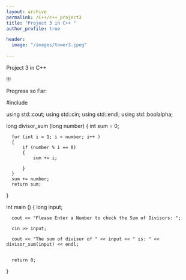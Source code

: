 ```yaml
---
layout: archive
permalink: /C++/c++_project3
title: "Project 3 in C++ "
author_profile: true

header:
  image: "/images/tower3.jpeg"
  
---
```


Project 3 in C++

!!!

Progress so Far:



  #include<iostream>

  using std::cout; using std::cin; using std::endl; using std::boolalpha;



  long divisor_sum (long number)
  {
      int sum = 0;

      for (int i = 1; i < number; i++ )
      {
          if (number % i == 0)
          {
              sum += i;

          }
      }
      sum += number;
      return sum;

  }



  int main ()
  {
      long input;

      cout << "Please Enter a Number to check the Sum of Divisors: ";

      cin >> input;

      cout << "The sum of divisor of " << input << " is: " << divisor_sum(input) << endl;


      return 0;
  }

